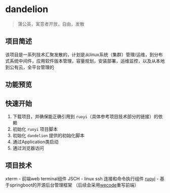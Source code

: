 # dandelion

> 蒲公英，寓意者开放，自由，发散  

## 项目简述

该项目是一系列技术汇聚发散的，计划是从linux系统（集群）管理/运维，到分布式系统中间件，应用软件版本管理，容量规划，安装部署，运维监控，以及从本地到公有云，全平台管理的

## 功能预览



## 快速开始

1. 下载项目，并确保能正确引用到 `ruoyi`（具体参考项目技术部分的链接）的依赖
2. 初始化 `ruoyi` 项目脚本
3. 初始化 `dandelion` 提供的初始化脚本
4. 通过Application类启动
5. 通过浏览器访问

## 项目技术

xterm - 前端web terminal组件
JSCH  - linux ssh 连接和命令执行组件
[ruoyi][ruoyiurl] - 基于springboot的开源后台管理框架 （后续会采用[wecode][wecodeurl]重写前端）

[ruoyiurl]: http://ruoyi.vip/ "ruoyi"
[wecodeurl]: https://github.com/is-m/wecode "wecode"


